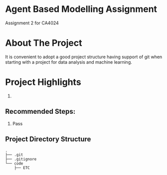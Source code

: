 # Agent Based Modelling Assignment
Assignment 2 for CA4024

# About The Project
It is convenient to adopt a good project structure having support of git when starting with a project for data analysis and machine learning.

# Project Highlights
1. 


## Recommended Steps:

1. Pass


## Project Directory Structure
```
.
├── .git
├── .gitignore
└── code
    ├── ETC
```
 

